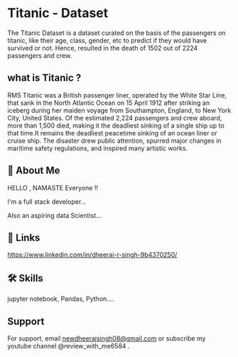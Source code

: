 
# Titanic - Dataset

The Titanic Dataset  is a dataset curated on the basis of the passengers on titanic, like their age, class, gender, etc to predict if they would have survived or not.
Hence, resulted in the death of 1502 out of 2224 passengers and crew.


## what is Titanic ?
RMS Titanic was a British passenger liner, operated by the White Star Line, that sank in the North Atlantic Ocean on 15 April 1912 after striking an iceberg during her maiden voyage from Southampton, England, to New York City, United States. Of the estimated 2,224 passengers and crew aboard, more than 1,500 died, making it the deadliest sinking of a single ship up to that time.It remains the deadliest peacetime sinking of an ocean liner or cruise ship. The disaster drew public attention, spurred major changes in maritime safety regulations, and inspired many artistic works.
## 🚀 About Me
HELLO , NAMASTE Everyone !!

I'm a full stack developer...

Also an aspiring data Scientist...


## 🔗 Links
https://www.linkedin.com/in/dheeraj-r-singh-9b4370250/
## 🛠 Skills
jupyter notebook, Pandas, Python....


## Support

For support, email newdheerajsingh08@gmail.com or subscribe my youtube channel @review_with_me6584 .

